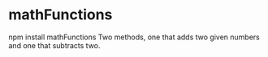 # mathFunctions
npm install mathFunctions
Two methods, one that adds two given numbers and one that subtracts two. 
